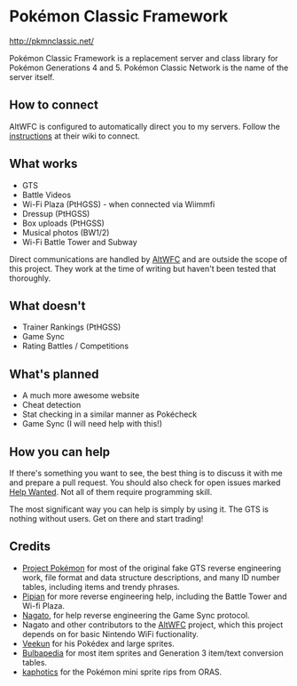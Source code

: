 # Pokémon Classic Framework

http://pkmnclassic.net/

Pokémon Classic Framework is a replacement server and class library for Pokémon
Generations 4 and 5. Pokémon Classic Network is the name of the server itself.

## How to connect

AltWFC is configured to automatically direct you to my servers. Follow the
[instructions](https://github.com/polaris-/dwc_network_server_emulator/wiki) 
at their wiki to connect.

## What works

* GTS
* Battle Videos
* Wi-Fi Plaza (PtHGSS) - when connected via Wiimmfi
* Dressup (PtHGSS)
* Box uploads (PtHGSS)
* Musical photos (BW1/2)
* Wi-Fi Battle Tower and Subway

Direct communications are handled by 
[AltWFC](https://github.com/polaris-/dwc_network_server_emulator) and are
outside the scope of this project. They work at the time of writing but 
haven't been tested that thoroughly.

## What doesn't

* Trainer Rankings (PtHGSS)
* Game Sync
* Rating Battles / Competitions

## What's planned

* A much more awesome website
* Cheat detection
* Stat checking in a similar manner as Pokécheck
* Game Sync (I will need help with this!)

## How you can help

If there's something you want to see, the best thing is to discuss it with me
and prepare a pull request. You should also check for open issues marked
[Help Wanted](https://github.com/mm201/pkmnFoundations/labels/help%20wanted).
Not all of them require programming skill.

The most significant way you can help is simply by using it. The GTS is nothing
without users. Get on there and start trading!

## Credits

* [Project Pokémon](http://projectpokemon.org/) for most of the original fake
GTS reverse engineering work, file format and data structure descriptions, and
many ID number tables, including items and trendy phrases.
* [Pipian](http://www.pipian.net/ierukana/) for more reverse engineering help,
including the Battle Tower and Wi-fi Plaza.
* [Nagato](https://github.com/polaris-), for help reverse engineering the Game
Sync protocol.
* Nagato and other contributors to the
[AltWFC](https://github.com/polaris-/dwc_network_server_emulator) project,
which this project depends on for basic Nintendo WiFi fuctionality.
* [Veekun](http://veekun.com/) for his Pokédex and large sprites.
* [Bulbapedia](http://bulbapedia.bulbagarden.net/wiki/Main_Page) for most item
sprites and Generation 3 item/text conversion tables.
* [kaphotics](https://twitter.com/kaphotics) for the Pokémon mini sprite rips
from ORAS.
